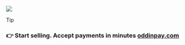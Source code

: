 ![](https://cdn.oddinpay.com/cover-oddin.webp)

> [!TIP]
> ### 👉 Start selling. Accept payments in minutes [oddinpay.com](https://oddinpay.com)



